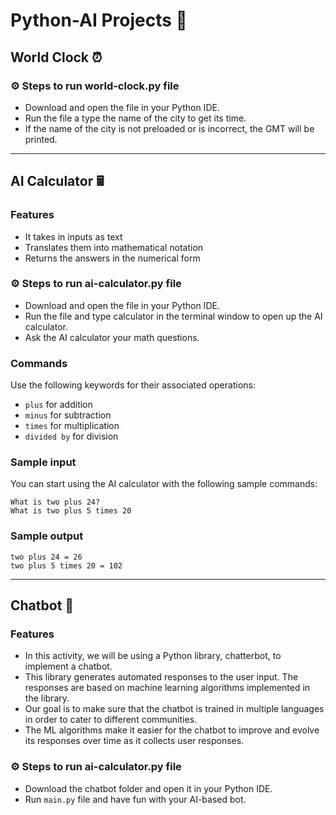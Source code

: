 # Python-AI Projects 🤖

## World Clock ⏰

### ⚙︎ Steps to run world-clock.py file

- Download and open the file in your Python IDE.
- Run the file a type the name of the city to get its time.
- If the name of the city is not preloaded or is incorrect, the GMT will be printed.

---

## AI Calculator 🖩

### Features

- It takes in inputs as text
- Translates them into mathematical notation
- Returns the answers in the numerical form

### ⚙︎ Steps to run ai-calculator.py file

- Download and open the file in your Python IDE.
- Run the file and type calculator in the terminal window to open up the AI calculator.
- Ask the AI calculator your math questions.

### Commands

Use the following keywords for their associated operations:

- `plus` for addition
- `minus` for subtraction
- `times` for multiplication
- `divided by` for division

### Sample input

You can start using the AI calculator with the following sample commands:

```text
What is two plus 24?
What is two plus 5 times 20
```

### Sample output

```text
two plus 24 = 26
two plus 5 times 20 = 102
```

---

## Chatbot 🤖

### Features

- In this activity, we will be using a Python library, chatterbot, to implement a chatbot.
- This library generates automated responses to the user input. The responses are based on machine learning algorithms implemented in the library.
- Our goal is to make sure that the chatbot is trained in multiple languages in order to cater to different communities.
- The ML algorithms make it easier for the chatbot to improve and evolve its responses over time as it collects user responses.

### ⚙︎ Steps to run ai-calculator.py file

- Download the chatbot folder and open it in your Python IDE.
- Run `main.py` file and have fun with your AI-based bot.
